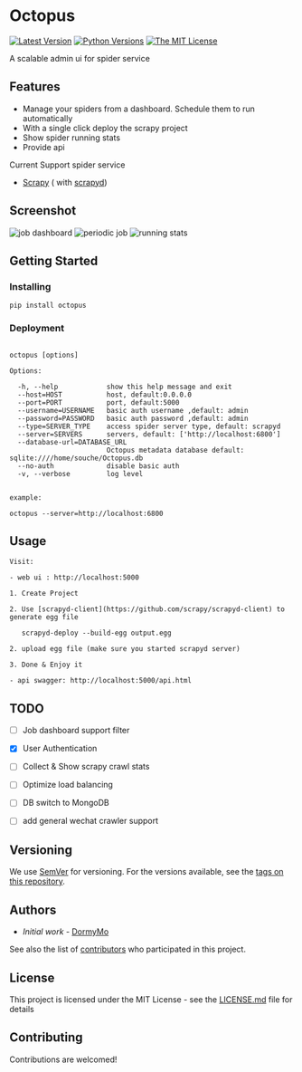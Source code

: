 # Octopus

[![Latest Version](http://img.shields.io/pypi/v/Octopus.svg)](https://pypi.python.org/pypi/octopus)
[![Python Versions](http://img.shields.io/pypi/pyversions/Octopus.svg)](https://pypi.python.org/pypi/octopus)
[![The MIT License](http://img.shields.io/badge/license-MIT-blue.svg)](https://github.com/zhnlk/octopus/blob/master/LICENSE)
   
A scalable admin ui for spider service 

## Features

- Manage your spiders from a dashboard. Schedule them to run automatically
- With a single click deploy the scrapy project
- Show spider running stats
- Provide api


Current Support spider service
- [Scrapy](https://github.com/scrapy/scrapy) ( with [scrapyd](https://github.com/scrapy/scrapyd))

## Screenshot
![job dashboard](https://raw.githubusercontent.com/zhnlk/Octopus/master/screenshot/screenshot_1.png)
![periodic job](https://raw.githubusercontent.com/zhnlk/Octopus/master/screenshot/screenshot_2.png)
![running stats](https://raw.githubusercontent.com/zhnlk/Octopus/master/screenshot/screenshot_3.png)

## Getting Started


### Installing


```
pip install octopus
```

### Deployment

``` 

octopus [options]

Options:

  -h, --help            show this help message and exit
  --host=HOST           host, default:0.0.0.0
  --port=PORT           port, default:5000
  --username=USERNAME   basic auth username ,default: admin
  --password=PASSWORD   basic auth password ,default: admin
  --type=SERVER_TYPE    access spider server type, default: scrapyd
  --server=SERVERS      servers, default: ['http://localhost:6800']
  --database-url=DATABASE_URL
                        Octopus metadata database default: sqlite:////home/souche/Octopus.db
  --no-auth             disable basic auth
  -v, --verbose         log level
  

example:

octopus --server=http://localhost:6800

```

## Usage

```
Visit: 

- web ui : http://localhost:5000

1. Create Project

2. Use [scrapyd-client](https://github.com/scrapy/scrapyd-client) to generate egg file 

   scrapyd-deploy --build-egg output.egg

2. upload egg file (make sure you started scrapyd server)

3. Done & Enjoy it

- api swagger: http://localhost:5000/api.html

```

## TODO
- [ ] Job dashboard support filter
- [x] User Authentication
- [ ] Collect & Show scrapy crawl stats
- [ ] Optimize load balancing
- [ ] DB switch to MongoDB
- [ ] add general wechat crawler support


## Versioning

We use [SemVer](http://semver.org/) for versioning. For the versions available, see the [tags on this repository](https://github.com/zhnlk/Octopus/tags). 

## Authors

- *Initial work* - [DormyMo](https://github.com/DormyMo)

See also the list of [contributors](https://github.com/zhnlk/Octopus/contributors) who participated in this project.

## License

This project is licensed under the MIT License - see the [LICENSE.md](LICENSE.md) file for details

## Contributing

Contributions are welcomed!
